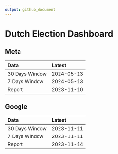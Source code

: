 ```yaml
---
output: github_document
---
```


# Dutch Election Dashboard



## Meta


|Data           |Latest     |
|:--------------|:----------|
|30 Days Window |2024-05-13 |
|7 Days Window  |2024-05-13 |
|Report         |2023-11-10 |

## Google


|Data           |Latest     |
|:--------------|:----------|
|30 Days Window |2023-11-11 |
|7 Days Window  |2023-11-11 |
|Report         |2023-11-14 |
